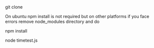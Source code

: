 git clone

On ubuntu npm install is not required but on other platforms if you face errors
remove node_modules directory and do

npm install

node timetest.js
